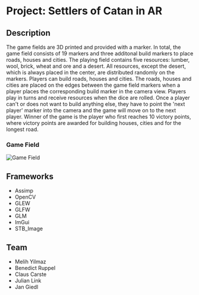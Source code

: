 # Project: Settlers of Catan in AR

## Description

The game fields are 3D printed and provided with a marker. In total, the game field consists of 19 markers and three additonal build markers to place roads, houses and cities. The playing field contains five resources: lumber, wool, brick, wheat and ore and a desert. All resources, except the desert, which is always placed in the center, are distributed randomly on the markers. Players can build roads, houses and cities. The roads, houses and cities are placed on the edges between the game field markers when a player places the corresponding build marker in the camera view.  Players play in turns and receive resources when the dice are rolled. Once a player can't or does not want to build anything else, they have to point the 'next player' marker into the camera and the game will move on to the next player. Winner of the game is the player who first reaches 10 victory points, where victory points are awarded for building houses, cities and for the longest road.

### Game Field
![Game Field](gameField.png)

## Frameworks
- Assimp
- OpenCV
- GLEW
- GLFW
- GLM
- ImGui
- STB_Image

## Team
- Melih Yilmaz 
- Benedict Ruppel 
- Claus Carste
- Julian Link 
- Jan Giedl
